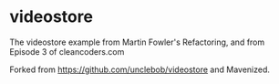 videostore
==========

The videostore example from Martin Fowler's Refactoring, and from Episode 3 of cleancoders.com

Forked from https://github.com/unclebob/videostore and Mavenized.
